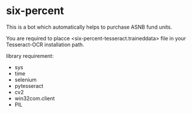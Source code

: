 # six-percent

This is a bot which automatically helps to purchase ASNB fund units. 

You are required to placce <six-percent-tesseract.traineddata> file in your Tesseract-OCR installation path.

library requirement:
- sys
- time
- selenium
- pytesseract
- cv2
- win32com.client
- PIL
